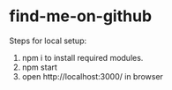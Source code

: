 # find-me-on-github

Steps for local setup:
1. npm i to install required modules.
2. npm start
3. open http://localhost:3000/ in browser
